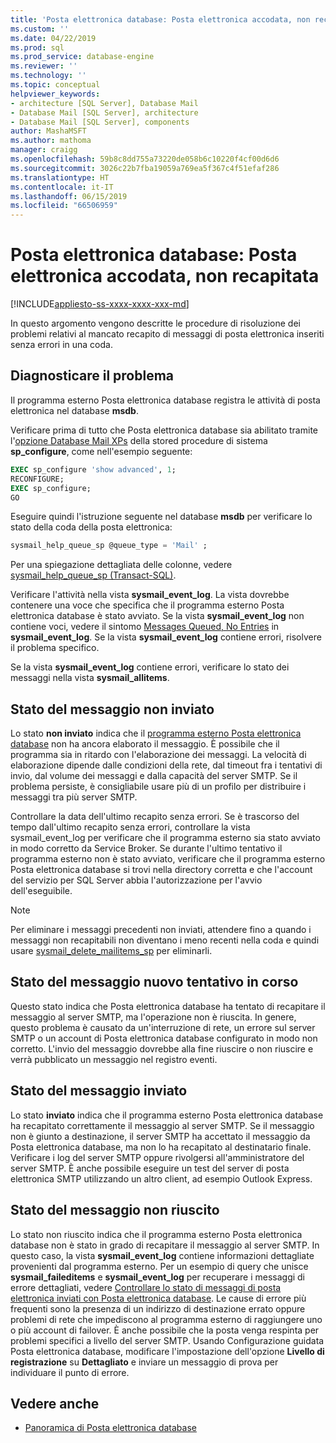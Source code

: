 ```yaml
---
title: 'Posta elettronica database: Posta elettronica accodata, non recapitata | Microsoft Docs'
ms.custom: ''
ms.date: 04/22/2019
ms.prod: sql
ms.prod_service: database-engine
ms.reviewer: ''
ms.technology: ''
ms.topic: conceptual
helpviewer_keywords:
- architecture [SQL Server], Database Mail
- Database Mail [SQL Server], architecture
- Database Mail [SQL Server], components
author: MashaMSFT
ms.author: mathoma
manager: craigg
ms.openlocfilehash: 59b8c8dd755a73220de058b6c10220f4cf00d6d6
ms.sourcegitcommit: 3026c22b7fba19059a769ea5f367c4f51efaf286
ms.translationtype: HT
ms.contentlocale: it-IT
ms.lasthandoff: 06/15/2019
ms.locfileid: "66506959"
---
```

# <a name="database-mail-mail-queued-not-delivered"></a>Posta elettronica database: Posta elettronica accodata, non recapitata 
[!INCLUDE[appliesto-ss-xxxx-xxxx-xxx-md](../../includes/appliesto-ss-xxxx-xxxx-xxx-md.md)]

In questo argomento vengono descritte le procedure di risoluzione dei problemi relativi al mancato recapito di messaggi di posta elettronica inseriti senza errori in una coda.

## <a name="diagnose-the-problem"></a>Diagnosticare il problema 

Il programma esterno Posta elettronica database registra le attività di posta elettronica nel database **msdb**.

Verificare prima di tutto che Posta elettronica database sia abilitato tramite l'[opzione Database Mail XPs](../../database-engine/configure-windows/database-mail-xps-server-configuration-option.md) della stored procedure di sistema **sp_configure**, come nell'esempio seguente:

```sql 
EXEC sp_configure 'show advanced', 1;  
RECONFIGURE; 
EXEC sp_configure; 
GO
```

Eseguire quindi l'istruzione seguente nel database **msdb** per verificare lo stato della coda della posta elettronica:

```sql
sysmail_help_queue_sp @queue_type = 'Mail' ;
```

Per una spiegazione dettagliata delle colonne, vedere [sysmail_help_queue_sp (Transact-SQL)](../system-stored-procedures/sysmail-help-queue-sp-transact-sql.md#result-set).

Verificare l'attività nella vista **sysmail_event_log**. La vista dovrebbe contenere una voce che specifica che il programma esterno Posta elettronica database è stato avviato. Se la vista **sysmail_event_log** non contiene voci, vedere il sintomo [Messages Queued, No Entries](database-mail-common-errors.md#database-mail-queued-no-entries-in-sysmail_event_log-or-windows-application-event-log) in **sysmail_event_log**. Se la vista **sysmail_event_log** contiene errori, risolvere il problema specifico.

Se la vista **sysmail_event_log** contiene errori, verificare lo stato dei messaggi nella vista **sysmail_allitems**.

## <a name="message-status-unsent"></a>Stato del messaggio non inviato 

Lo stato **non inviato** indica che il [programma esterno Posta elettronica database](database-mail-external-program.md) non ha ancora elaborato il messaggio. È possibile che il programma sia in ritardo con l'elaborazione dei messaggi. La velocità di elaborazione dipende dalle condizioni della rete, dal timeout fra i tentativi di invio, dal volume dei messaggi e dalla capacità del server SMTP. Se il problema persiste, è consigliabile usare più di un profilo per distribuire i messaggi tra più server SMTP.

Controllare la data dell'ultimo recapito senza errori. Se è trascorso del tempo dall'ultimo recapito senza errori, controllare la vista sysmail_event_log per verificare che il programma esterno sia stato avviato in modo corretto da Service Broker. Se durante l'ultimo tentativo il programma esterno non è stato avviato, verificare che il programma esterno Posta elettronica database si trovi nella directory corretta e che l'account del servizio per SQL Server abbia l'autorizzazione per l'avvio dell'eseguibile.

   > [!NOTE]
   > Per eliminare i messaggi precedenti non inviati, attendere fino a quando i messaggi non recapitabili non diventano i meno recenti nella coda e quindi usare [sysmail_delete_mailitems_sp](../system-stored-procedures/sysmail-delete-mailitems-sp-transact-sql.md) per eliminarli.

## <a name="message-status-retrying"></a>Stato del messaggio nuovo tentativo in corso

Questo stato indica che Posta elettronica database ha tentato di recapitare il messaggio al server SMTP, ma l'operazione non è riuscita. In genere, questo problema è causato da un'interruzione di rete, un errore sul server SMTP o un account di Posta elettronica database configurato in modo non corretto. L'invio del messaggio dovrebbe alla fine riuscire o non riuscire e verrà pubblicato un messaggio nel registro eventi.

## <a name="message-status-sent"></a>Stato del messaggio inviato

Lo stato **inviato** indica che il programma esterno Posta elettronica database ha recapitato correttamente il messaggio al server SMTP. Se il messaggio non è giunto a destinazione, il server SMTP ha accettato il messaggio da Posta elettronica database, ma non lo ha recapitato al destinatario finale. Verificare i log del server SMTP oppure rivolgersi all'amministratore del server SMTP. È anche possibile eseguire un test del server di posta elettronica SMTP utilizzando un altro client, ad esempio Outlook Express.

## <a name="message-status-failed"></a>Stato del messaggio non riuscito

Lo stato non riuscito indica che il programma esterno Posta elettronica database non è stato in grado di recapitare il messaggio al server SMTP. In questo caso, la vista **sysmail_event_log** contiene informazioni dettagliate provenienti dal programma esterno. Per un esempio di query che unisce **sysmail_faileditems** e **sysmail_event_log** per recuperare i messaggi di errore dettagliati, vedere [Controllare lo stato di messaggi di posta elettronica inviati con Posta elettronica database](check-the-status-of-e-mail-messages-sent-with-database-mail.md). Le cause di errore più frequenti sono la presenza di un indirizzo di destinazione errato oppure problemi di rete che impediscono al programma esterno di raggiungere uno o più account di failover. È anche possibile che la posta venga respinta per problemi specifici a livello del server SMTP. Usando Configurazione guidata Posta elettronica database, modificare l'impostazione dell'opzione **Livello di registrazione** su **Dettagliato** e inviare un messaggio di prova per individuare il punto di errore.



##  <a name="RelatedContent"></a> Vedere anche
  
-  [Panoramica di Posta elettronica database](database-mail.md)

  
  
